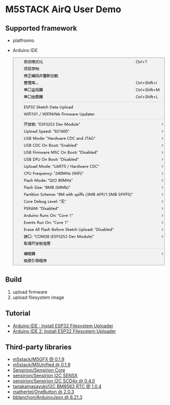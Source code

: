 # M5STACK AirQ User Demo

## Supported framework

- platfromio
- Arduino IDE

    ![](./assets/arduino_config.png)

## Build

1. upload firmware
2. upload filesystem image

## Tutorial

- [Arduino IDE : Install ESP32 Filesystem Uploader](https://randomnerdtutorials.com/install-esp32-filesystem-uploader-arduino-ide/)
- [Arduino IDE 2: Install ESP32 Filesystem Uploader](https://randomnerdtutorials.com/arduino-ide-2-install-esp32-littlefs/)

## Third-party libraries

- [m5stack/M5GFX @ 0.1.9](https://github.com/m5stack/M5Unified/tree/0.1.9)
- [m5stack/M5Unified @ 0.1.9](https://github.com/m5stack/M5GFX/tree/0.1.9)
- [Sensirion/Sensirion Core](https://github.com/Sensirion/arduino-core/)
- [sensirion/Sensirion I2C SEN5X]()
- [sensirion/Sensirion I2C SCD4x @ 0.4.0](https://github.com/Sensirion/arduino-i2c-scd4x/tree/0.4.0)
- [tanakamasayuki/I2C BM8563 RTC @ 1.0.4](https://github.com/tanakamasayuki/I2C_BM8563/tree/1.0.4)
- [mathertel/OneButton @ 2.0.3](https://github.com/mathertel/OneButton/tree/2.0.3)
- [bblanchon/ArduinoJson @ 6.21.3](https://github.com/bblanchon/ArduinoJson/tree/v6.21.3)
